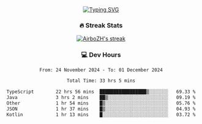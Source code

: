 
<div align="center">
  <a href="https://git.io/typing-svg"><img src="https://readme-typing-svg.demolab.com?font=Fira+Code&size=30&pause=1000&color=33F7F5&center=true&vCenter=true&width=435&lines=Hi+there+%F0%9F%91%8B+I+am+AirboZH+;Welcome+to+my+Github" alt="Typing SVG" /></a>

<h3>🔥 Streak Stats</h3>

<!-- GitHub Readme Streak Stats - https://github.com/DenverCoder1/github-readme-streak-stats -->
<p>
  <a href="https://github.com/DenverCoder1/github-readme-streak-stats">
    <img title="🔥 Get streak stats for your profile at git.io/streak-stats" alt="AirboZH's streak" src="https://streak-stats.demolab.com/?user=AirboZH&theme=monokai-metallian&hide_border=true"/>
  </a>
</p>

<h3>💻 Dev Hours</h3>
<!--START_SECTION:waka-->

```txt
From: 24 November 2024 - To: 01 December 2024

Total Time: 33 hrs 5 mins

TypeScript        22 hrs 56 mins  █████████████████▒░░░░░░░   69.33 %
Java              3 hrs 2 mins    ██▒░░░░░░░░░░░░░░░░░░░░░░   09.19 %
Other             1 hr 54 mins    █▒░░░░░░░░░░░░░░░░░░░░░░░   05.76 %
JSON              1 hr 37 mins    █▒░░░░░░░░░░░░░░░░░░░░░░░   04.93 %
Kotlin            1 hr 13 mins    █░░░░░░░░░░░░░░░░░░░░░░░░   03.72 %
```

<!--END_SECTION:waka-->
</div>  
